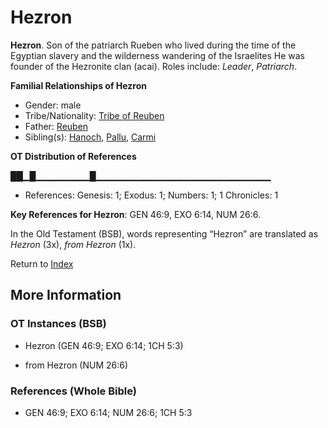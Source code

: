 # Hezron
**Hezron**. 
Son of the patriarch Rueben who lived during the time of the Egyptian slavery and the wilderness wandering of the Israelites He was founder of the Hezronite clan (acai). 
Roles include: 
_Leader_, _Patriarch_. 




**Familial Relationships of Hezron**


* Gender: male
* Tribe/Nationality: [Tribe of Reuben](../../../groups/md/acai/Reuben.md)
* Father: [Reuben](Reuben.md)
* Sibling(s): [Hanoch](Hanoch.2.md), [Pallu](Pallu.md), [Carmi](Carmi.2.md)


**OT Distribution of References**

██▁█▁▁▁▁▁▁▁▁█▁▁▁▁▁▁▁▁▁▁▁▁▁▁▁▁▁▁▁▁▁▁▁▁▁▁
* References: Genesis: 1; Exodus: 1; Numbers: 1; 1 Chronicles: 1



**Key References for Hezron**: 
GEN 46:9, EXO 6:14, NUM 26:6. 


In the Old Testament (BSB), words representing “Hezron” are translated as 
*Hezron* (3x), *from Hezron* (1x). 




Return to [Index](00-Index.md)

## More Information

### OT Instances (BSB)

* Hezron (GEN 46:9; EXO 6:14; 1CH 5:3)

* from Hezron (NUM 26:6)



### References (Whole Bible)

* GEN 46:9; EXO 6:14; NUM 26:6; 1CH 5:3



